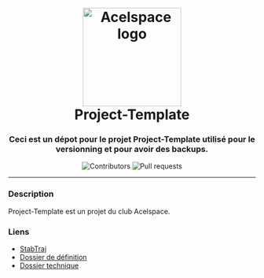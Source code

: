 
<h1 align="center">
    <br>
    <a href="https://github.com/Acelspace-Projects/Project-Template">
        <img src="https://user-images.githubusercontent.com/115898683/196005287-3dc6ff62-f848-4fef-8c85-bfaf484c43f0.png" alt="Acelspace logo" width="200">
    </a>
    <br>
    <b>Project-Template</b>
</h3>

<h3 align="center">
    Ceci est un dépot pour le projet Project-Template utilisé pour le versionning et pour avoir des backups.
</h3>

<div class="badges" align="center">
    <img alt="Contributors" src="https://img.shields.io/github/contributors/Acelspace-Projects/Project-Template?color=dark-green">
    <img alt="Pull requests" src="https://img.shields.io/github/issues-pr/Acelspace-Projects/Project-Template?color=dark-green">
</div>

---

### Description
Project-Template est un projet du club Acelspace.

### Liens
- [StabTraj](https://github.com/Acelspace-Projects/Project-Template/blob/main/Documentation/StabTraj/ST-(StabTraj)_PROJECT-TEMPLATE.xlsx)
- [Dossier de définition](https://github.com/Acelspace-Projects/Project-Template/blob/main/Documentation/DossierDeDefinition/DDD_PROJECT-TEMPLATE.pdf)
- [Dossier technique](https://github.com/Acelspace-Projects/Project-Template/blob/main/Documentation/DossierTechnique/DT_PROJECT-TEMPLATE.pdf)